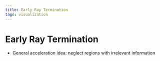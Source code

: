 ```yaml
---
title: Early Ray Termination
tags: visualization
---
```


# Early Ray Termination
- General acceleration idea: neglect regions with irrelevant information








